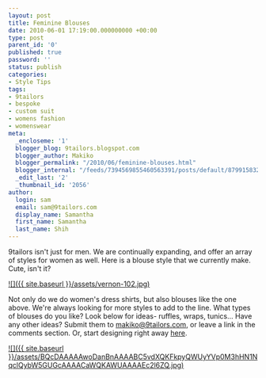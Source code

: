 ```yaml
---
layout: post
title: Feminine Blouses
date: 2010-06-01 17:19:00.000000000 +00:00
type: post
parent_id: '0'
published: true
password: ''
status: publish
categories:
- Style Tips
tags:
- 9tailors
- bespoke
- custom suit
- womens fashion
- womenswear
meta:
  _encloseme: '1'
  blogger_blog: 9tailors.blogspot.com
  blogger_author: Makiko
  blogger_permalink: "/2010/06/feminine-blouses.html"
  blogger_internal: "/feeds/7394569855460563391/posts/default/8799158326516395806"
  _edit_last: '2'
  _thumbnail_id: '2056'
author:
  login: sam
  email: sam@9tailors.com
  display_name: Samantha
  first_name: Samantha
  last_name: Shih
---
```

9tailors isn't just for men. We are continually expanding, and offer an array of styles for women as well. Here is a blouse style that we currently make. Cute, isn't it?

[![]({{ site.baseurl }}/assets/vernon-102.jpg)](http://4.bp.blogspot.com/_20LDsLnO2rk/TAVLQlWOYzI/AAAAAAAAAFw/fwXtw2qc8kw/s1600/vernon-102.jpg)  

Not only do we do women's dress shirts, but also blouses like the one above. We're always looking for more styles to add to the line. What types of blouses do you like? Look below for ideas- ruffles, wraps, tunics... Have any other ideas? Submit them to makiko@9tailors.com, or leave a link in the comments section. Or, start designing right away [here](http://beta.9tailors.com/).

[![]({{ site.baseurl }}/assets/BQcDAAAAAwoDanBnAAAABC5vdXQKFkpyQWUyYVp0M3hHN1NqclQybW5GUGcAAAACaWQKAWUAAAAEc2l6ZQ.jpg)](http://1.bp.blogspot.com/_20LDsLnO2rk/TAVJ_luz6bI/AAAAAAAAAFo/XC5nW651CPc/s1600/BQcDAAAAAwoDanBnAAAABC5vdXQKFkpyQWUyYVp0M3hHN1NqclQybW5GUGcAAAACaWQKAWUAAAAEc2l6ZQ.jpg)